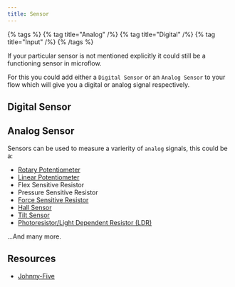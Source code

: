 ```yaml
---
title: Sensor
---
```


{% tags %}
{% tag title="Analog" /%}
{% tag title="Digital" /%}
{% tag title="Input" /%}
{% /tags %}

If your particular sensor is not mentioned explicitly it could still be a functioning sensor in microflow.

For this you could add either a `Digital Sensor` or an `Analog Sensor` to your flow which will give you a digital or analog signal respectively.

## Digital Sensor

## Analog Sensor
Sensors can be used to measure a varierity of `analog` signals, this could be a:

- [Rotary Potentiometer](/docs/microflow-studio/nodes/hardware/potentiometer)
- [Linear Potentiometer](/docs/microflow-studio/nodes/hardware/potentiometer#2-channel-sliding-potentiometer)
- Flex Sensitive Resistor
- Pressure Sensitive Resistor
- [Force Sensitive Resistor](/docs/microflow-studio/nodes/hardware/force)
- [Hall Sensor](/docs/microflow-studio/nodes/hardware/hall)
- [Tilt Sensor](/docs/microflow-studio/nodes/hardware/tilt)
- [Photoresistor/Light Dependent Resistor (LDR)](/docs/microflow-studio/nodes/hardware/ldr)

...And many more.

## Resources

- [Johnny-Five](https://johnny-five.io/api/sensor/)
